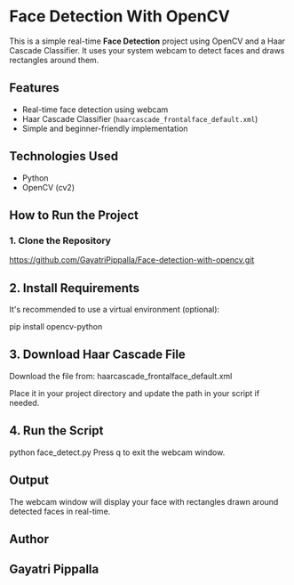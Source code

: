 # Face Detection With OpenCV

This is a simple real-time **Face Detection** project using OpenCV and a Haar Cascade Classifier. It uses your system webcam to detect faces and draws rectangles around them.

## Features

- Real-time face detection using webcam
- Haar Cascade Classifier (`haarcascade_frontalface_default.xml`)
- Simple and beginner-friendly implementation

## Technologies Used

- Python
- OpenCV (cv2)

##  How to Run the Project

### 1. Clone the Repository
https://github.com/GayatriPippalla/Face-detection-with-opencv.git

## 2. Install Requirements
It's recommended to use a virtual environment (optional):

pip install opencv-python

## 3. Download Haar Cascade File
Download the file from:
haarcascade_frontalface_default.xml

Place it in your project directory and update the path in your script if needed.

## 4. Run the Script
python face_detect.py
Press q to exit the webcam window.

 ## Output
The webcam window will display your face with rectangles drawn around detected faces in real-time.

## Author
## Gayatri Pippalla

